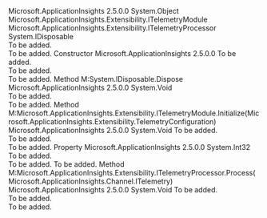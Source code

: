 <Type Name="AutocollectedMetricsExtractor" FullName="Microsoft.ApplicationInsights.Extensibility.AutocollectedMetricsExtractor">
  <TypeSignature Language="C#" Value="public sealed class AutocollectedMetricsExtractor : IDisposable, Microsoft.ApplicationInsights.Extensibility.ITelemetryModule, Microsoft.ApplicationInsights.Extensibility.ITelemetryProcessor" />
  <TypeSignature Language="ILAsm" Value=".class public auto ansi sealed beforefieldinit AutocollectedMetricsExtractor extends System.Object implements class Microsoft.ApplicationInsights.Extensibility.ITelemetryModule, class Microsoft.ApplicationInsights.Extensibility.ITelemetryProcessor, class System.IDisposable" />
  <TypeSignature Language="DocId" Value="T:Microsoft.ApplicationInsights.Extensibility.AutocollectedMetricsExtractor" />
  <TypeSignature Language="VB.NET" Value="Public NotInheritable Class AutocollectedMetricsExtractor&#xA;Implements IDisposable, ITelemetryModule, ITelemetryProcessor" />
  <TypeSignature Language="F#" Value="type AutocollectedMetricsExtractor = class&#xA;    interface ITelemetryProcessor&#xA;    interface ITelemetryModule&#xA;    interface IDisposable" />
  <AssemblyInfo>
    <AssemblyName>Microsoft.ApplicationInsights</AssemblyName>
    <AssemblyVersion>2.5.0.0</AssemblyVersion>
  </AssemblyInfo>
  <Base>
    <BaseTypeName>System.Object</BaseTypeName>
  </Base>
  <Interfaces>
    <Interface>
      <InterfaceName>Microsoft.ApplicationInsights.Extensibility.ITelemetryModule</InterfaceName>
    </Interface>
    <Interface>
      <InterfaceName>Microsoft.ApplicationInsights.Extensibility.ITelemetryProcessor</InterfaceName>
    </Interface>
    <Interface>
      <InterfaceName>System.IDisposable</InterfaceName>
    </Interface>
  </Interfaces>
  <Docs>
    <summary>To be added.</summary>
    <remarks>To be added.</remarks>
  </Docs>
  <Members>
    <Member MemberName=".ctor">
      <MemberSignature Language="C#" Value="public AutocollectedMetricsExtractor (Microsoft.ApplicationInsights.Extensibility.ITelemetryProcessor nextProcessorInPipeline);" />
      <MemberSignature Language="ILAsm" Value=".method public hidebysig specialname rtspecialname instance void .ctor(class Microsoft.ApplicationInsights.Extensibility.ITelemetryProcessor nextProcessorInPipeline) cil managed" />
      <MemberSignature Language="DocId" Value="M:Microsoft.ApplicationInsights.Extensibility.AutocollectedMetricsExtractor.#ctor(Microsoft.ApplicationInsights.Extensibility.ITelemetryProcessor)" />
      <MemberSignature Language="VB.NET" Value="Public Sub New (nextProcessorInPipeline As ITelemetryProcessor)" />
      <MemberSignature Language="F#" Value="new Microsoft.ApplicationInsights.Extensibility.AutocollectedMetricsExtractor : Microsoft.ApplicationInsights.Extensibility.ITelemetryProcessor -&gt; Microsoft.ApplicationInsights.Extensibility.AutocollectedMetricsExtractor" Usage="new Microsoft.ApplicationInsights.Extensibility.AutocollectedMetricsExtractor nextProcessorInPipeline" />
      <MemberType>Constructor</MemberType>
      <AssemblyInfo>
        <AssemblyName>Microsoft.ApplicationInsights</AssemblyName>
        <AssemblyVersion>2.5.0.0</AssemblyVersion>
      </AssemblyInfo>
      <Parameters>
        <Parameter Name="nextProcessorInPipeline" Type="Microsoft.ApplicationInsights.Extensibility.ITelemetryProcessor" />
      </Parameters>
      <Docs>
        <param name="nextProcessorInPipeline">To be added.</param>
        <summary>To be added.</summary>
        <remarks>To be added.</remarks>
      </Docs>
    </Member>
    <Member MemberName="Dispose">
      <MemberSignature Language="C#" Value="public void Dispose ();" />
      <MemberSignature Language="ILAsm" Value=".method public hidebysig newslot virtual instance void Dispose() cil managed" />
      <MemberSignature Language="DocId" Value="M:Microsoft.ApplicationInsights.Extensibility.AutocollectedMetricsExtractor.Dispose" />
      <MemberSignature Language="VB.NET" Value="Public Sub Dispose ()" />
      <MemberSignature Language="F#" Value="abstract member Dispose : unit -&gt; unit&#xA;override this.Dispose : unit -&gt; unit" Usage="autocollectedMetricsExtractor.Dispose " />
      <MemberType>Method</MemberType>
      <Implements>
        <InterfaceMember>M:System.IDisposable.Dispose</InterfaceMember>
      </Implements>
      <AssemblyInfo>
        <AssemblyName>Microsoft.ApplicationInsights</AssemblyName>
        <AssemblyVersion>2.5.0.0</AssemblyVersion>
      </AssemblyInfo>
      <ReturnValue>
        <ReturnType>System.Void</ReturnType>
      </ReturnValue>
      <Parameters />
      <Docs>
        <summary>To be added.</summary>
        <remarks>To be added.</remarks>
      </Docs>
    </Member>
    <Member MemberName="Initialize">
      <MemberSignature Language="C#" Value="public void Initialize (Microsoft.ApplicationInsights.Extensibility.TelemetryConfiguration configuration);" />
      <MemberSignature Language="ILAsm" Value=".method public hidebysig newslot virtual instance void Initialize(class Microsoft.ApplicationInsights.Extensibility.TelemetryConfiguration configuration) cil managed" />
      <MemberSignature Language="DocId" Value="M:Microsoft.ApplicationInsights.Extensibility.AutocollectedMetricsExtractor.Initialize(Microsoft.ApplicationInsights.Extensibility.TelemetryConfiguration)" />
      <MemberSignature Language="VB.NET" Value="Public Sub Initialize (configuration As TelemetryConfiguration)" />
      <MemberSignature Language="F#" Value="abstract member Initialize : Microsoft.ApplicationInsights.Extensibility.TelemetryConfiguration -&gt; unit&#xA;override this.Initialize : Microsoft.ApplicationInsights.Extensibility.TelemetryConfiguration -&gt; unit" Usage="autocollectedMetricsExtractor.Initialize configuration" />
      <MemberType>Method</MemberType>
      <Implements>
        <InterfaceMember>M:Microsoft.ApplicationInsights.Extensibility.ITelemetryModule.Initialize(Microsoft.ApplicationInsights.Extensibility.TelemetryConfiguration)</InterfaceMember>
      </Implements>
      <AssemblyInfo>
        <AssemblyName>Microsoft.ApplicationInsights</AssemblyName>
        <AssemblyVersion>2.5.0.0</AssemblyVersion>
      </AssemblyInfo>
      <ReturnValue>
        <ReturnType>System.Void</ReturnType>
      </ReturnValue>
      <Parameters>
        <Parameter Name="configuration" Type="Microsoft.ApplicationInsights.Extensibility.TelemetryConfiguration" />
      </Parameters>
      <Docs>
        <param name="configuration">To be added.</param>
        <summary>To be added.</summary>
        <remarks>To be added.</remarks>
      </Docs>
    </Member>
    <Member MemberName="MaxDependencyTypesToDiscover">
      <MemberSignature Language="C#" Value="public int MaxDependencyTypesToDiscover { get; set; }" />
      <MemberSignature Language="ILAsm" Value=".property instance int32 MaxDependencyTypesToDiscover" />
      <MemberSignature Language="DocId" Value="P:Microsoft.ApplicationInsights.Extensibility.AutocollectedMetricsExtractor.MaxDependencyTypesToDiscover" />
      <MemberSignature Language="VB.NET" Value="Public Property MaxDependencyTypesToDiscover As Integer" />
      <MemberSignature Language="F#" Value="member this.MaxDependencyTypesToDiscover : int with get, set" Usage="Microsoft.ApplicationInsights.Extensibility.AutocollectedMetricsExtractor.MaxDependencyTypesToDiscover" />
      <MemberType>Property</MemberType>
      <AssemblyInfo>
        <AssemblyName>Microsoft.ApplicationInsights</AssemblyName>
        <AssemblyVersion>2.5.0.0</AssemblyVersion>
      </AssemblyInfo>
      <ReturnValue>
        <ReturnType>System.Int32</ReturnType>
      </ReturnValue>
      <Docs>
        <summary>To be added.</summary>
        <value>To be added.</value>
        <remarks>To be added.</remarks>
      </Docs>
    </Member>
    <Member MemberName="Process">
      <MemberSignature Language="C#" Value="public void Process (Microsoft.ApplicationInsights.Channel.ITelemetry item);" />
      <MemberSignature Language="ILAsm" Value=".method public hidebysig newslot virtual instance void Process(class Microsoft.ApplicationInsights.Channel.ITelemetry item) cil managed" />
      <MemberSignature Language="DocId" Value="M:Microsoft.ApplicationInsights.Extensibility.AutocollectedMetricsExtractor.Process(Microsoft.ApplicationInsights.Channel.ITelemetry)" />
      <MemberSignature Language="VB.NET" Value="Public Sub Process (item As ITelemetry)" />
      <MemberSignature Language="F#" Value="abstract member Process : Microsoft.ApplicationInsights.Channel.ITelemetry -&gt; unit&#xA;override this.Process : Microsoft.ApplicationInsights.Channel.ITelemetry -&gt; unit" Usage="autocollectedMetricsExtractor.Process item" />
      <MemberType>Method</MemberType>
      <Implements>
        <InterfaceMember>M:Microsoft.ApplicationInsights.Extensibility.ITelemetryProcessor.Process(Microsoft.ApplicationInsights.Channel.ITelemetry)</InterfaceMember>
      </Implements>
      <AssemblyInfo>
        <AssemblyName>Microsoft.ApplicationInsights</AssemblyName>
        <AssemblyVersion>2.5.0.0</AssemblyVersion>
      </AssemblyInfo>
      <ReturnValue>
        <ReturnType>System.Void</ReturnType>
      </ReturnValue>
      <Parameters>
        <Parameter Name="item" Type="Microsoft.ApplicationInsights.Channel.ITelemetry" />
      </Parameters>
      <Docs>
        <param name="item">To be added.</param>
        <summary>To be added.</summary>
        <remarks>To be added.</remarks>
      </Docs>
    </Member>
  </Members>
</Type>